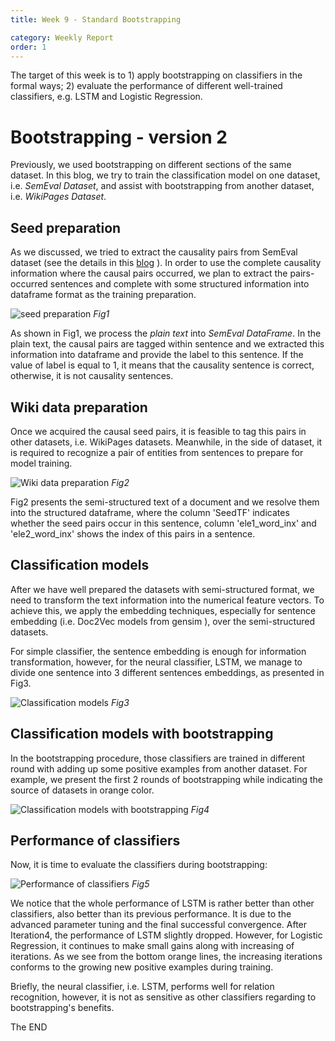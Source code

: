 ```yaml
---
title: Week 9 - Standard Bootstrapping

category: Weekly Report
order: 1
---
```


<!--
1. Bootstrapping Overview
2. Bootstrapping performance
 -->

The target of this week is to 1) apply bootstrapping on classifiers in the formal ways; 2) evaluate the performance of different well-trained classifiers, e.g. LSTM and Logistic Regression.


# Bootstrapping - version 2
Previously, we used bootstrapping on different sections of the same dataset. In this blog, we try to train the classification model on one dataset, i.e. *SemEval Dataset*, and assist with bootstrapping from another dataset, i.e. *WikiPages Dataset*.


## Seed preparation
As we discussed, we tried to extract the causality pairs from SemEval dataset (see the details in this [blog](https://zoenantes.github.io/GSoc2021-DBpedia-NeuralExtraction/weekly_report/2021-06-20-week2/) ). In order to use the complete causality information where the causal pairs occurred, we plan to extract the pairs-occurred sentences and complete with some structured information into dataframe format as the training preparation.


![seed preparation](https://zoenantes.github.io/GSoc2021-DBpedia-NeuralExtraction/images/week9-1.png)
*Fig1*

As shown in Fig1, we process the *plain text* into *SemEval DataFrame*. In the plain text, the causal pairs are tagged within sentence and we extracted this information into dataframe and provide the label to this sentence. If the value of label is equal to 1, it means that the causality sentence is correct, otherwise, it is not causality sentences.



## Wiki data preparation
Once we acquired the causal seed pairs, it is feasible to tag this pairs in other datasets, i.e. WikiPages datasets. Meanwhile, in the side of dataset, it is required to recognize a pair of entities from sentences to prepare for model training.

![Wiki data preparation](https://zoenantes.github.io/GSoc2021-DBpedia-NeuralExtraction/images/week9-2.png)
*Fig2*

Fig2 presents the semi-structured text of a document and we resolve them into the structured dataframe, where the column 'SeedTF' indicates whether the seed pairs occur in this sentence, column 'ele1_word_inx' and 'ele2_word_inx' shows the index of this pairs in a sentence.


## Classification models
After we have well prepared the datasets with semi-structured format, we need to transform the text information into the numerical feature vectors. To achieve this, we apply the embedding techniques, especially for sentence embedding (i.e. Doc2Vec models from gensim ), over the semi-structured datasets.

For simple classifier, the sentence embedding is enough for information transformation, however, for the neural classifier, LSTM, we manage to divide one sentence into 3 different sentences embeddings, as presented in Fig3.


![Classification models](https://zoenantes.github.io/GSoc2021-DBpedia-NeuralExtraction/images/week9-3.png)
*Fig3*



## Classification models with bootstrapping

In the bootstrapping procedure, those classifiers are trained in different round with adding up some positive examples from another dataset. For example, we present the first 2 rounds of bootstrapping while indicating the source of datasets in orange color.

![Classification models with bootstrapping](https://zoenantes.github.io/GSoc2021-DBpedia-NeuralExtraction/images/week9-4.png)
*Fig4*



## Performance of classifiers

Now, it is time to evaluate the classifiers during bootstrapping:


![Performance of classifiers](https://zoenantes.github.io/GSoc2021-DBpedia-NeuralExtraction/images/week9-5.png)
*Fig5*

We notice that the whole performance of LSTM is rather better than other classifiers, also better than its previous performance. It is due to the advanced parameter tuning and the final successful convergence. After Iteration4, the performance of LSTM slightly dropped. However, for Logistic Regression, it continues to make small gains along with increasing of iterations. As we see from the bottom orange lines, the increasing iterations conforms to the growing new positive examples during training.

Briefly, the neural classifier, i.e. LSTM, performs well for relation recognition, however, it is not as sensitive as other classifiers regarding to  bootstrapping's benefits.

The END
